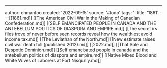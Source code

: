 ---
author: ohmanfoo
created: '2022-09-15'
source: '#todo'
tags: ''
title: '1861'
---[[1861.md]]
[[The American Civil War in the Making of Canadian Confederation.md]]
[[SELF EMANCIPATED PEOPLE IN CANADA AND THE ANTEBELLUM POLITICS OF DIASPORA AND EMPIRE.md]]
[[The secret irs files trove of never before seen records reveal how the wealthiest avoid income tax.md]]
[[The Leviathan of the North.md]]
[[New estimate raises civil war death toll (published 2012).md]]
[[2022.md]]
[[That Sole and Despotic Dominion.md]]
[[Self emancipated people in canada and the antebellum politics of diaspora and empire.md]]
[[Native Mixed Blood and White Wives of Laborers at Fort Nisqually.md]]
